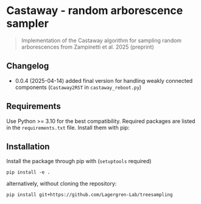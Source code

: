 # Castaway - random arborescence sampler
> Implementation of the Castaway algorithm for sampling random arborescences from Zampinetti et al. 2025 (preprint)

## Changelog

- 0.0.4 (2025-04-14) added final version for handling weakly connected components
(`Castaway2RST` in `castaway_reboot.py`)

## Requirements

Use Python >= 3.10 for the best compatibility. Required packages are listed in
the `requirements.txt` file. Install them with pip:

## Installation

Install the package through pip with (`setuptools` required)

```shell
pip install -e .
```

alternatively, without cloning the repository:

```shell
pip install git+https://github.com/Lagergren-Lab/treesampling
```
